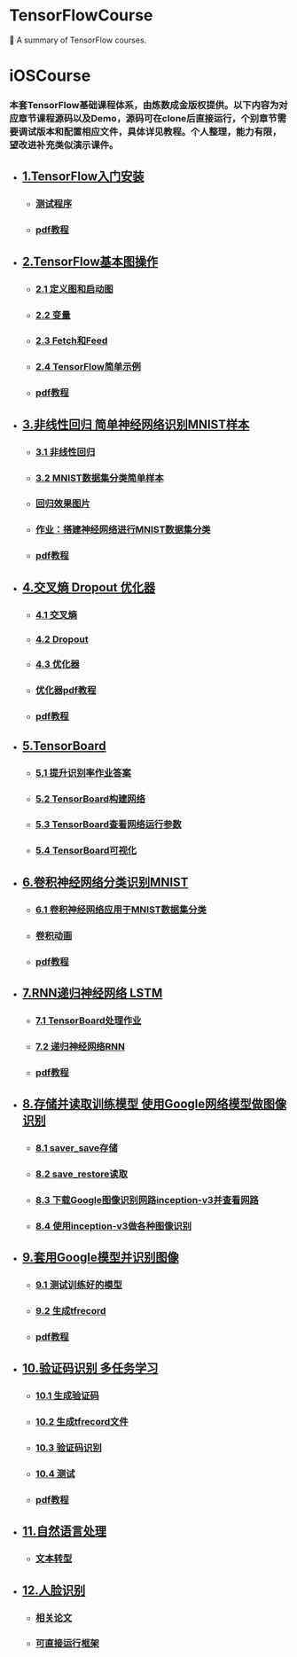 # TensorFlowCourse
:shaved_ice: A summary of TensorFlow courses.

# iOSCourse
### 本套TensorFlow基础课程体系，由炼数成金版权提供。以下内容为对应章节课程源码以及Demo，源码可在clone后直接运行，个别章节需要调试版本和配置相应文件，具体详见教程。个人整理，能力有限，望改进补充类似演示课件。

* ## [1.TensorFlow入门安装](https://github.com/LittleHeap/TensorFlowCourse/tree/master/Week01_TensorFlow%E5%85%A5%E9%97%A8%E5%AE%89%E8%A3%85)  
    * ### [测试程序](https://github.com/LittleHeap/TensorFlowCourse/blob/master/Week01_TensorFlow%E5%85%A5%E9%97%A8%E5%AE%89%E8%A3%85/TestProgram.py) 
    * ### [pdf教程](https://github.com/LittleHeap/TensorFlowCourse/blob/master/Week01_TensorFlow%E5%85%A5%E9%97%A8%E5%AE%89%E8%A3%85/%E7%AC%AC%E4%B8%80%E5%91%A8.pdf)  

* ## [2.TensorFlow基本图操作](https://github.com/LittleHeap/TensorFlowCourse/tree/master/Week02_TensorFlow%E5%9F%BA%E6%9C%AC%E5%9B%BE%E6%93%8D%E4%BD%9C)
    * ### [2.1 定义图和启动图](https://github.com/LittleHeap/TensorFlowCourse/blob/master/Week02_TensorFlow%E5%9F%BA%E6%9C%AC%E5%9B%BE%E6%93%8D%E4%BD%9C/2-1%E5%AE%9A%E4%B9%89%E5%9B%BE%E5%92%8C%E5%90%AF%E5%8A%A8%E5%9B%BE.py)
    * ### [2.2 变量](https://github.com/LittleHeap/TensorFlowCourse/blob/master/Week02_TensorFlow%E5%9F%BA%E6%9C%AC%E5%9B%BE%E6%93%8D%E4%BD%9C/2-2%E5%8F%98%E9%87%8F.py)
    * ### [2.3 Fetch和Feed](https://github.com/LittleHeap/TensorFlowCourse/blob/master/Week02_TensorFlow%E5%9F%BA%E6%9C%AC%E5%9B%BE%E6%93%8D%E4%BD%9C/2-3Fetch%E5%92%8CFeed.py)
    * ### [2.4 TensorFlow简单示例](https://github.com/LittleHeap/TensorFlowCourse/blob/master/Week02_TensorFlow%E5%9F%BA%E6%9C%AC%E5%9B%BE%E6%93%8D%E4%BD%9C/2-4TensorFlow%E7%AE%80%E5%8D%95%E7%A4%BA%E4%BE%8B.py)
    * ### [pdf教程](https://github.com/LittleHeap/TensorFlowCourse/blob/master/Week02_TensorFlow%E5%9F%BA%E6%9C%AC%E5%9B%BE%E6%93%8D%E4%BD%9C/%E7%AC%AC%E4%BA%8C%E5%91%A8.pdf)

* ## [3.非线性回归 简单神经网络识别MNIST样本](https://github.com/LittleHeap/TensorFlowCourse/tree/master/Week03_%E9%9D%9E%E7%BA%BF%E6%80%A7%E5%9B%9E%E5%BD%92_%E7%AE%80%E5%8D%95%E7%A5%9E%E7%BB%8F%E7%BD%91%E7%BB%9C%E8%AF%86%E5%88%ABMNIST%E6%A0%B7%E6%9C%AC)
    * ### [3.1 非线性回归](https://github.com/LittleHeap/TensorFlowCourse/blob/master/Week03_%E9%9D%9E%E7%BA%BF%E6%80%A7%E5%9B%9E%E5%BD%92_%E7%AE%80%E5%8D%95%E7%A5%9E%E7%BB%8F%E7%BD%91%E7%BB%9C%E8%AF%86%E5%88%ABMNIST%E6%A0%B7%E6%9C%AC/3-1%E9%9D%9E%E7%BA%BF%E6%80%A7%E5%9B%9E%E5%BD%92.py)
    * ### [3.2 MNIST数据集分类简单样本](https://github.com/LittleHeap/TensorFlowCourse/blob/master/Week03_%E9%9D%9E%E7%BA%BF%E6%80%A7%E5%9B%9E%E5%BD%92_%E7%AE%80%E5%8D%95%E7%A5%9E%E7%BB%8F%E7%BD%91%E7%BB%9C%E8%AF%86%E5%88%ABMNIST%E6%A0%B7%E6%9C%AC/3-2MNIST%E6%95%B0%E6%8D%AE%E9%9B%86%E5%88%86%E7%B1%BB%E7%AE%80%E5%8D%95%E6%A0%B7%E6%9C%AC.py)
    * ### [回归效果图片](https://github.com/LittleHeap/TensorFlowCourse/blob/master/Week03_%E9%9D%9E%E7%BA%BF%E6%80%A7%E5%9B%9E%E5%BD%92_%E7%AE%80%E5%8D%95%E7%A5%9E%E7%BB%8F%E7%BD%91%E7%BB%9C%E8%AF%86%E5%88%ABMNIST%E6%A0%B7%E6%9C%AC/Regression.png)
    * ### [作业：搭建神经网络进行MNIST数据集分类](https://github.com/LittleHeap/TensorFlowCourse/blob/master/Week03_%E9%9D%9E%E7%BA%BF%E6%80%A7%E5%9B%9E%E5%BD%92_%E7%AE%80%E5%8D%95%E7%A5%9E%E7%BB%8F%E7%BD%91%E7%BB%9C%E8%AF%86%E5%88%ABMNIST%E6%A0%B7%E6%9C%AC/%E6%90%AD%E5%BB%BA%E7%A5%9E%E7%BB%8F%E5%85%83%E8%BF%9B%E8%A1%8CMNIST%E6%95%B0%E6%8D%AE%E9%9B%86%E5%88%86%E7%B1%BB.py)
    * ### [pdf教程](https://github.com/LittleHeap/TensorFlowCourse/blob/master/Week03_%E9%9D%9E%E7%BA%BF%E6%80%A7%E5%9B%9E%E5%BD%92_%E7%AE%80%E5%8D%95%E7%A5%9E%E7%BB%8F%E7%BD%91%E7%BB%9C%E8%AF%86%E5%88%ABMNIST%E6%A0%B7%E6%9C%AC/%E7%AC%AC%E4%B8%89%E5%91%A8.pdf)

* ## [4.交叉熵 Dropout 优化器](https://github.com/LittleHeap/TensorFlowCourse/tree/master/Week04_%E4%BA%A4%E5%8F%89%E7%86%B5_Dropout_%E4%BC%98%E5%8C%96%E5%99%A8)
    * ### [4.1 交叉熵](https://github.com/LittleHeap/TensorFlowCourse/blob/master/Week04_%E4%BA%A4%E5%8F%89%E7%86%B5_Dropout_%E4%BC%98%E5%8C%96%E5%99%A8/4-1%E4%BA%A4%E5%8F%89%E7%86%B5.py)
    * ### [4.2 Dropout](https://github.com/LittleHeap/TensorFlowCourse/blob/master/Week04_%E4%BA%A4%E5%8F%89%E7%86%B5_Dropout_%E4%BC%98%E5%8C%96%E5%99%A8/4-2Dropout.py)
    * ### [4.3 优化器](https://github.com/LittleHeap/TensorFlowCourse/blob/master/Week04_%E4%BA%A4%E5%8F%89%E7%86%B5_Dropout_%E4%BC%98%E5%8C%96%E5%99%A8/4-3%E4%BC%98%E5%8C%96%E5%99%A8.py)
    * ### [优化器pdf教程](https://github.com/LittleHeap/TensorFlowCourse/blob/master/Week04_%E4%BA%A4%E5%8F%89%E7%86%B5_Dropout_%E4%BC%98%E5%8C%96%E5%99%A8/Optimizer.pdf)
    * ### [pdf教程](https://github.com/LittleHeap/TensorFlowCourse/blob/master/Week04_%E4%BA%A4%E5%8F%89%E7%86%B5_Dropout_%E4%BC%98%E5%8C%96%E5%99%A8/%E7%AC%AC%E5%9B%9B%E5%91%A8.pdf)

* ## [5.TensorBoard](https://github.com/LittleHeap/TensorFlowCourse/tree/master/Week05_TensorBoard)
    * ### [5,1 提升识别率作业答案](https://github.com/LittleHeap/TensorFlowCourse/blob/master/Week05_TensorBoard/5-1%E6%8F%90%E5%8D%87%E8%AF%86%E5%88%AB%E7%8E%87%E4%BD%9C%E4%B8%9A%E7%AD%94%E6%A1%88.py)
    * ### [5.2 TensorBoard构建网络](https://github.com/LittleHeap/TensorFlowCourse/blob/master/Week05_TensorBoard/5-2TensorBoard%E6%9E%84%E5%BB%BA%E7%BD%91%E7%BB%9C.py)
    * ### [5.3 TensorBoard查看网络运行参数](https://github.com/LittleHeap/TensorFlowCourse/blob/master/Week05_TensorBoard/5-3Tensorboard%E6%9F%A5%E7%9C%8B%E7%BD%91%E7%BB%9C%E8%BF%90%E8%A1%8C%E5%8F%82%E6%95%B0.py)
    * ### [5.4 TensorBoard可视化](https://github.com/LittleHeap/TensorFlowCourse/blob/master/Week05_TensorBoard/5-4TensorFlow%E5%8F%AF%E8%A7%86%E5%8C%96.py)

* ## [6.卷积神经网络分类识别MNIST](https://github.com/LittleHeap/TensorFlowCourse/tree/master/Week06_%E5%8D%B7%E7%A7%AF%E7%A5%9E%E7%BB%8F%E7%BD%91%E7%BB%9C%E5%88%86%E7%B1%BB%E8%AF%86%E5%88%ABMNIST)
    * ### [6.1 卷积神经网络应用于MNIST数据集分类](https://github.com/LittleHeap/TensorFlowCourse/blob/master/Week06_%E5%8D%B7%E7%A7%AF%E7%A5%9E%E7%BB%8F%E7%BD%91%E7%BB%9C%E5%88%86%E7%B1%BB%E8%AF%86%E5%88%ABMNIST/6-1%E5%8D%B7%E7%A7%AF%E7%A5%9E%E7%BB%8F%E7%BD%91%E7%BB%9C%E5%BA%94%E7%94%A8%E4%BA%8EMNIST%E6%95%B0%E6%8D%AE%E9%9B%86%E5%88%86%E7%B1%BB.py)
    * ### [卷积动画](https://github.com/LittleHeap/TensorFlowCourse/blob/master/Week06_%E5%8D%B7%E7%A7%AF%E7%A5%9E%E7%BB%8F%E7%BD%91%E7%BB%9C%E5%88%86%E7%B1%BB%E8%AF%86%E5%88%ABMNIST/%E5%8D%B7%E7%A7%AF.gif)
    * ### [pdf教程](https://github.com/LittleHeap/TensorFlowCourse/blob/master/Week06_%E5%8D%B7%E7%A7%AF%E7%A5%9E%E7%BB%8F%E7%BD%91%E7%BB%9C%E5%88%86%E7%B1%BB%E8%AF%86%E5%88%ABMNIST/%E7%AC%AC%E5%85%AD%E5%91%A8.pdf)

* ## [7.RNN递归神经网络 LSTM](https://github.com/LittleHeap/TensorFlowCourse/tree/master/Week07_RNN%E9%80%92%E5%BD%92%E7%A5%9E%E7%BB%8F%E7%BD%91%E7%BB%9C_LSTM)
    * ### [7.1 TensorBoard处理作业](https://github.com/LittleHeap/TensorFlowCourse/blob/master/Week07_RNN%E9%80%92%E5%BD%92%E7%A5%9E%E7%BB%8F%E7%BD%91%E7%BB%9C_LSTM/7-1Homework_Week06.py)
    * ### [7.2 递归神经网络RNN](https://github.com/LittleHeap/TensorFlowCourse/blob/master/Week07_RNN%E9%80%92%E5%BD%92%E7%A5%9E%E7%BB%8F%E7%BD%91%E7%BB%9C_LSTM/7-2%E9%80%92%E5%BD%92%E7%A5%9E%E7%BB%8F%E7%BD%91%E7%BB%9CRNN.py)
    * ### [pdf教程](https://github.com/LittleHeap/TensorFlowCourse/blob/master/Week07_RNN%E9%80%92%E5%BD%92%E7%A5%9E%E7%BB%8F%E7%BD%91%E7%BB%9C_LSTM/%E7%AC%AC%E4%B8%83%E5%91%A8.pdf)

* ## [8.存储并读取训练模型 使用Google网络模型做图像识别](https://github.com/LittleHeap/TensorFlowCourse/tree/master/Week08_%E5%AD%98%E5%82%A8%E5%B9%B6%E8%AF%BB%E5%8F%96%E8%AE%AD%E7%BB%83%E6%A8%A1%E5%9E%8B_%E4%BD%BF%E7%94%A8Google%E7%BD%91%E7%BB%9C%E6%A8%A1%E5%9E%8B%E5%81%9A%E5%9B%BE%E5%83%8F%E8%AF%86%E5%88%AB)
    * ### [8.1 saver_save存储](https://github.com/LittleHeap/TensorFlowCourse/blob/master/Week08_%E5%AD%98%E5%82%A8%E5%B9%B6%E8%AF%BB%E5%8F%96%E8%AE%AD%E7%BB%83%E6%A8%A1%E5%9E%8B_%E4%BD%BF%E7%94%A8Google%E7%BD%91%E7%BB%9C%E6%A8%A1%E5%9E%8B%E5%81%9A%E5%9B%BE%E5%83%8F%E8%AF%86%E5%88%AB/8-1saver_save%E5%AD%98%E5%82%A8.py)
    * ### [8.2 save_restore读取](https://github.com/LittleHeap/TensorFlowCourse/blob/master/Week08_%E5%AD%98%E5%82%A8%E5%B9%B6%E8%AF%BB%E5%8F%96%E8%AE%AD%E7%BB%83%E6%A8%A1%E5%9E%8B_%E4%BD%BF%E7%94%A8Google%E7%BD%91%E7%BB%9C%E6%A8%A1%E5%9E%8B%E5%81%9A%E5%9B%BE%E5%83%8F%E8%AF%86%E5%88%AB/8-2save_restore%E8%AF%BB%E5%8F%96.py)
    * ### [8.3 下载Google图像识别网路inception-v3并查看网路](https://github.com/LittleHeap/TensorFlowCourse/blob/master/Week08_%E5%AD%98%E5%82%A8%E5%B9%B6%E8%AF%BB%E5%8F%96%E8%AE%AD%E7%BB%83%E6%A8%A1%E5%9E%8B_%E4%BD%BF%E7%94%A8Google%E7%BD%91%E7%BB%9C%E6%A8%A1%E5%9E%8B%E5%81%9A%E5%9B%BE%E5%83%8F%E8%AF%86%E5%88%AB/8-3%E4%B8%8B%E8%BD%BDGoogle%E5%9B%BE%E5%83%8F%E8%AF%86%E5%88%AB%E7%BD%91%E7%BB%9Cinception-v3%E5%B9%B6%E6%9F%A5%E7%9C%8B%E7%BD%91%E7%BB%9C.py)
    * ### [8.4 使用inception-v3做各种图像识别](https://github.com/LittleHeap/TensorFlowCourse/blob/master/Week08_%E5%AD%98%E5%82%A8%E5%B9%B6%E8%AF%BB%E5%8F%96%E8%AE%AD%E7%BB%83%E6%A8%A1%E5%9E%8B_%E4%BD%BF%E7%94%A8Google%E7%BD%91%E7%BB%9C%E6%A8%A1%E5%9E%8B%E5%81%9A%E5%9B%BE%E5%83%8F%E8%AF%86%E5%88%AB/8-4%E4%BD%BF%E7%94%A8inception-v3%E5%81%9A%E5%90%84%E7%A7%8D%E5%9B%BE%E5%83%8F%E7%9A%84%E8%AF%86%E5%88%AB.py)

* ## [9.套用Google模型并识别图像](https://github.com/LittleHeap/TensorFlowCourse/tree/master/Week09_%E5%A5%97%E7%94%A8Google%E6%A8%A1%E5%9E%8B%E5%B9%B6%E8%AF%86%E5%88%AB%E5%9B%BE%E5%83%8F)
    * ### [9.1 测试训练好的模型](https://github.com/LittleHeap/TensorFlowCourse/blob/master/Week09_%E5%A5%97%E7%94%A8Google%E6%A8%A1%E5%9E%8B%E5%B9%B6%E8%AF%86%E5%88%AB%E5%9B%BE%E5%83%8F/9-1%E6%B5%8B%E8%AF%95%E8%AE%AD%E7%BB%83%E5%A5%BD%E7%9A%84%E6%A8%A1%E5%9E%8B.py)
    * ### [9.2 生成tfrecord](https://github.com/LittleHeap/TensorFlowCourse/blob/master/Week09_%E5%A5%97%E7%94%A8Google%E6%A8%A1%E5%9E%8B%E5%B9%B6%E8%AF%86%E5%88%AB%E5%9B%BE%E5%83%8F/9-2%E7%94%9F%E6%88%90tfrecord.py)
    * ### [pdf教程](https://github.com/LittleHeap/TensorFlowCourse/blob/master/Week09_%E5%A5%97%E7%94%A8Google%E6%A8%A1%E5%9E%8B%E5%B9%B6%E8%AF%86%E5%88%AB%E5%9B%BE%E5%83%8F/%E7%AC%AC%E4%B9%9D%E5%91%A8.pdf)

* ## [10.验证码识别 多任务学习](https://github.com/LittleHeap/TensorFlowCourse/tree/master/Week10_%E9%AA%8C%E8%AF%81%E7%A0%81%E8%AF%86%E5%88%AB_%E5%A4%9A%E4%BB%BB%E5%8A%A1%E5%AD%A6%E4%B9%A0)
    * ### [10.1 生成验证码](https://github.com/LittleHeap/TensorFlowCourse/blob/master/Week10_%E9%AA%8C%E8%AF%81%E7%A0%81%E8%AF%86%E5%88%AB_%E5%A4%9A%E4%BB%BB%E5%8A%A1%E5%AD%A6%E4%B9%A0/10-1%E9%AA%8C%E8%AF%81%E7%A0%81%E7%94%9F%E6%88%90.py)
    * ### [10.2 生成tfrecord文件](https://github.com/LittleHeap/TensorFlowCourse/blob/master/Week10_%E9%AA%8C%E8%AF%81%E7%A0%81%E8%AF%86%E5%88%AB_%E5%A4%9A%E4%BB%BB%E5%8A%A1%E5%AD%A6%E4%B9%A0/10-2%E7%94%9F%E6%88%90tfrecord%E6%96%87%E4%BB%B6.py)
    * ### [10.3 验证码识别](https://github.com/LittleHeap/TensorFlowCourse/blob/master/Week10_%E9%AA%8C%E8%AF%81%E7%A0%81%E8%AF%86%E5%88%AB_%E5%A4%9A%E4%BB%BB%E5%8A%A1%E5%AD%A6%E4%B9%A0/10-3%E9%AA%8C%E8%AF%81%E7%A0%81%E8%AF%86%E5%88%AB.py)
    * ### [10.4 测试](https://github.com/LittleHeap/TensorFlowCourse/blob/master/Week10_%E9%AA%8C%E8%AF%81%E7%A0%81%E8%AF%86%E5%88%AB_%E5%A4%9A%E4%BB%BB%E5%8A%A1%E5%AD%A6%E4%B9%A0/10-4captcha_test.py)
    * ### [pdf教程](https://github.com/LittleHeap/TensorFlowCourse/blob/master/Week10_%E9%AA%8C%E8%AF%81%E7%A0%81%E8%AF%86%E5%88%AB_%E5%A4%9A%E4%BB%BB%E5%8A%A1%E5%AD%A6%E4%B9%A0/%E7%AC%AC%E5%8D%81%E5%91%A8.pdf)

* ## [11.自然语言处理](https://github.com/LittleHeap/TensorFlowCourse/tree/master/Week11_%E8%87%AA%E7%84%B6%E8%AF%AD%E8%A8%80%E5%A4%84%E7%90%86)
    * ### [文本转型](https://github.com/LittleHeap/TensorFlowCourse/blob/master/Week11_%E8%87%AA%E7%84%B6%E8%AF%AD%E8%A8%80%E5%A4%84%E7%90%86/data/transform.py)

* ## [12.人脸识别](https://github.com/LittleHeap/TensorFlowCourse/tree/master/Week12_%E4%BA%BA%E8%84%B8%E8%AF%86%E5%88%AB)
    * ### [相关论文](https://github.com/LittleHeap/TensorFlowCourse/tree/master/Week12_%E4%BA%BA%E8%84%B8%E8%AF%86%E5%88%AB/Paper)
    * ### [可直接运行框架](https://github.com/LittleHeap/TensorFlowCourse/blob/master/Week12_%E4%BA%BA%E8%84%B8%E8%AF%86%E5%88%AB/test_detection_mtcnn.py)